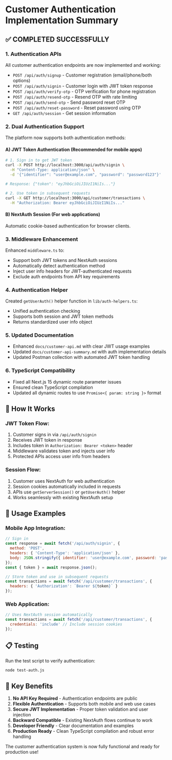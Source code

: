 # Customer Authentication Implementation Summary

## ✅ COMPLETED SUCCESSFULLY

### 1. **Authentication APIs** 
All customer authentication endpoints are now implemented and working:

- `POST /api/auth/signup` - Customer registration (email/phone/both options)
- `POST /api/auth/signin` - Customer login with JWT token response
- `POST /api/auth/verify-otp` - OTP verification for phone registration
- `POST /api/auth/resend-otp` - Resend OTP with rate limiting
- `POST /api/auth/send-otp` - Send password reset OTP
- `POST /api/auth/reset-password` - Reset password using OTP
- `GET /api/auth/session` - Get session information

### 2. **Dual Authentication Support**
The platform now supports both authentication methods:

#### A) **JWT Token Authentication** (Recommended for mobile apps)
```bash
# 1. Sign in to get JWT token
curl -X POST http://localhost:3000/api/auth/signin \
  -H "Content-Type: application/json" \
  -d '{"identifier": "user@example.com", "password": "password123"}'

# Response: {"token": "eyJhbGciOiJIUzI1NiIs..."}

# 2. Use token in subsequent requests
curl -X GET http://localhost:3000/api/customer/transactions \
  -H "Authorization: Bearer eyJhbGciOiJIUzI1NiIs..."
```

#### B) **NextAuth Session** (For web applications)
Automatic cookie-based authentication for browser clients.

### 3. **Middleware Enhancement**
Enhanced `middleware.ts` to:
- Support both JWT tokens and NextAuth sessions
- Automatically detect authentication method
- Inject user info headers for JWT-authenticated requests
- Exclude auth endpoints from API key requirements

### 4. **Authentication Helper**
Created `getUserAuth()` helper function in `lib/auth-helpers.ts`:
- Unified authentication checking
- Supports both session and JWT token methods
- Returns standardized user info object

### 5. **Updated Documentation**
- Enhanced `docs/customer-api.md` with clear JWT usage examples
- Updated `docs/customer-api-summary.md` with auth implementation details
- Updated Postman collection with automated JWT token handling

### 6. **TypeScript Compatibility**
- Fixed all Next.js 15 dynamic route parameter issues
- Ensured clean TypeScript compilation
- Updated all dynamic routes to use `Promise<{ param: string }>` format

## 🔧 **How It Works**

### JWT Token Flow:
1. Customer signs in via `/api/auth/signin`
2. Receives JWT token in response
3. Includes token in `Authorization: Bearer <token>` header
4. Middleware validates token and injects user info
5. Protected APIs access user info from headers

### Session Flow:
1. Customer uses NextAuth for web authentication
2. Session cookies automatically included in requests
3. APIs use `getServerSession()` or `getUserAuth()` helper
4. Works seamlessly with existing NextAuth setup

## 🚀 **Usage Examples**

### Mobile App Integration:
```javascript
// Sign in
const response = await fetch('/api/auth/signin', {
  method: 'POST',
  headers: { 'Content-Type': 'application/json' },
  body: JSON.stringify({ identifier: 'user@example.com', password: 'password' })
});
const { token } = await response.json();

// Store token and use in subsequent requests
const transactions = await fetch('/api/customer/transactions', {
  headers: { 'Authorization': `Bearer ${token}` }
});
```

### Web Application:
```javascript
// Uses NextAuth session automatically
const transactions = await fetch('/api/customer/transactions', {
  credentials: 'include' // Include session cookies
});
```

## 📋 **Testing**

Run the test script to verify authentication:
```bash
node test-auth.js
```

## 🎯 **Key Benefits**

1. **No API Key Required** - Authentication endpoints are public
2. **Flexible Authentication** - Supports both mobile and web use cases
3. **Secure JWT Implementation** - Proper token validation and user injection
4. **Backward Compatible** - Existing NextAuth flows continue to work
5. **Developer Friendly** - Clear documentation and examples
6. **Production Ready** - Clean TypeScript compilation and robust error handling

The customer authentication system is now fully functional and ready for production use!
